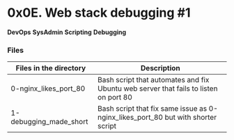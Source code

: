 # 0x0E. Web stack debugging #1

**DevOps** **SysAdmin** **Scripting** **Debugging**

### Files

| Files in the directory | Description                                                                          |
| ---------------------- | ------------------------------------------------------------------------------------ |
| 0-nginx_likes_port_80  | Bash script that automates and fix Ubuntu web server that fails to listen on port 80 |
| 1-debugging_made_short | Bash script that fix same issue as 0-nginx_likes_port_80 but with shorter script     |
